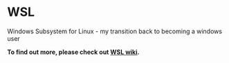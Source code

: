 # WSL
Windows Subsystem for Linux - my transition back to becoming a windows user


**To find out more, please check out [WSL wiki][wiki].**

[wiki]: https://github.com/ScottKirvan/WSL/wiki
